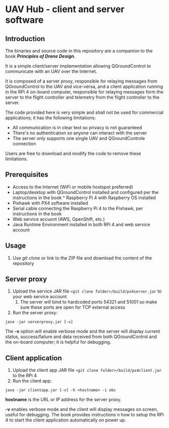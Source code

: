 # UAV Hub - client and server software

## Introduction

The binaries and source code in this repository are a companion to the book ***Principles of Drone Design***.

It is a simple client/server implementation allowing QGroundControl to communicate with an UAV over the Internet.

It is composed of a server proxy, responsible for relaying messages from QGroundControl to the UAV and vice-versa, and a client application running in the RPi 4 on-board computer, responsible for relaying messages form the server to the flight controller and telemetry from the flight controller to the server.

The code provided here is very simple and shall not be used for commercial applications; it has the following limitations:

* All communication is in clear text so privacy is not guaranteed
* There's no authentication so anyone can interact with the server
* The server only supports one single UAV and QGroundControle connection

Users are free to download and modify the code to remove these limitations.

## Prerequisites

* Access to the Internet (WiFi or mobile hostspot preferred)
* Laptop/desktop with QGroundControl installed and configured per the instructions in the book
^ Raspberry Pi 4 with Raspberry OS installed
* Pixhawk with PX4 software installed
* Serial cable connecting the Raspberry Pi 4 to the Pixhawk, per instructions in the book
* Web service accuont (AWS, OpenShift, etc.)
* Java Runtime Environment installed in both RPi 4 and web service account


## Usage
1. Use *git clone* or link to the ZIP file and download the content of the repository

## Server proxy

1. Upload the service JAR file `<git clone folder>/build/px4server.jar` to your web service account
   1. The server will bind to hardcoded ports 54321 and 51001 so make sure these ports are open for TCP external access
1. Run the server proxy:

`java -jar serverproxy.jar [-v]`

The **-v** option will enable verbose mode and the server will display current status, success/failure and data received from both QGroundControl and the on-board computer; it is helpful for debugging.

## Client application

1. Upload the client app JAR file `<git clone folder>/build/px4client.jar` to the RPi 4
1. Run the client app:

`java -jar clientapp.jar [-v] -h <hostname> -i obc`

**hostname** is the URL or IP address for the server proxy.

**-v** enables verbose mode and the client will display messages on screen, useful for debugging.
The book provides instructions n how to setup the RPi 4 to start the client application automatically on power up.


